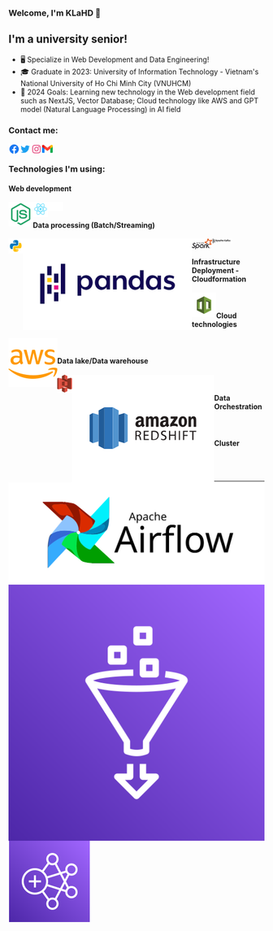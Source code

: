 ### Welcome, I'm KLaHD 👋

## I'm a university senior!

- 🖥️ Specialize in Web Development and Data Engineering!
- 🎓 Graduate in 2023: University of Information Technology - Vietnam's National University of Ho Chi Minh City (VNUHCM)
- 💯 2024 Goals: Learning new technology in the Web development field such as NextJS, Vector Database; Cloud technology like AWS and GPT model (Natural Language Processing) in AI field

### Contact me:

[<img align="left" alt="KLaHD | facebook" width="22px" src="./assets/facebook-circle-logo-24.png" />][facebook]
[<img align="left" alt="KLaHD | Twitter" width="22px" src="./assets/twitter-logo-24.png" />][twitter]
[<img align="left" alt="KLaHD | Instagram" width="22px" src="assets/instagram-logo-24.png" />][instagram]
[<img align="left" alt="KLaHD | Gmail" width="21px" src="assets/gmail.png" />][email]

<br />

### Technologies I'm using:

#### Web development

<img align="left" alt="NodeJS" src="assets/icons8-nodejs-48.png" />
<img align="left" alt="ReactJS" src="assets/react-logo-24.png" />
<img align="left" alt="NextJS" width="29px" src="assets/next-js-seeklogo.com.svg" />

<br />

#### Data processing (Batch/Streaming)

<img align="left" alt="Python" width="29px" src="assets/icons8-python.svg" />
<img align="left" alt="Pandas" src="assets/pandas.png" />
<img align="left" alt="Apache Spark" width="40px" src="assets/images.png" />
<img align="left" alt="Apache Kafka" width="40px" src="assets/1_X-eza7p0qwKoZhCZEHYIhQ.png" />

<br />

#### Infrastructure Deployment - Cloudformation

<img align="left" alt="Cloudformation" src="assets/copy.png" />

<br />

#### Cloud technologies

<img align="left" alt="AWS" src="assets/icons8-aws-logo.svg" />

<br />

#### Data lake/Data warehouse

<img align="left" alt="S3" width="29px" src="assets/aws-s3.svg" />
<img align="left" alt="Redshift" src="assets/Amazon-Redshift.svg" />

<br />

#### Data Orchestration

<img align="left" alt="Airflow" src="assets/airflow.svg" />
<img align="left" alt="AWS GLUE" src="assets/aws-glue.svg" />

<br />

#### Cluster

<img align="left" alt="AWS EMR" src="assets/EMR.svg" />

<br />
<br />

---

[facebook]: https://www.facebook.com/profile.php?id=100010304493276
[twitter]: https://twitter.com/LangHuynhDangK2
[instagram]: https://www.instagram.com/tkhoa882/
[email]: tkhoa882@gmail.com
